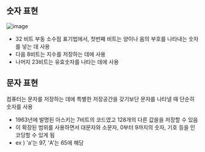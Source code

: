 ## 숫자 표현

![image](https://github.com/yaezzin/TIL/assets/97823928/d2135068-eb88-41cf-809d-d745a2fb2658)

* 32 비트 부동 소수점 표기법에서, 첫번째 비트는 양이나 음의 부호를 나타내는 숫자를 넣는 데 사용
* 다음 8비트는 지수를 저장하는 데에 사용
* 나머지 23비트는 유효숫자를 나타는 데에 사용

## 문자 표현

컴퓨터는 문자를 저장하는 데에 특별한 저장공간을 갖기보단 문자를 나타낼 때 단순히 숫자를 사용
* 1963년에 발명된 아스키는 7비트의 코드였고 128개의 다른 값을을 저장할 수 있음
* 이 확장된 범위를 사용하면서 대문자와 소문자, 0부터 9까지의 숫자, 기호 등을 인코딩할 수 있게 됨
* ex ) 'a'는 97, 'A'는 65에 해당
